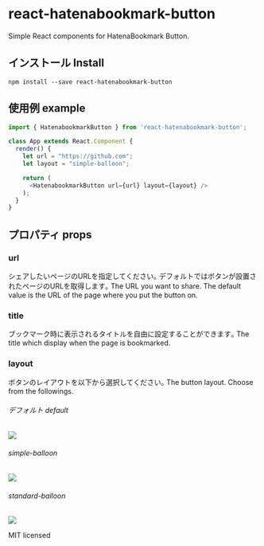 # react-hatenabookmark-button
Simple React components for HatenaBookmark Button.

## インストール Install
```
npm install --save react-hatenabookmark-button
```

## 使用例 example
```javascript
import { HatenabookmarkButton } from 'react-hatenabookmark-button';

class App extends React.Component {
  render() {
    let url = "https://github.com";
    let layout = "simple-balloon";

    return (
      <HatenabookmarkButton url={url} layout={layout} />
    );
  }
}
```

## プロパティ props

### url
シェアしたいページのURLを指定してください｡ デフォルトではボタンが設置されたページのURLを取得します｡
The URL you want to share. The default value is the URL of the page where you put the button on.

### title
ブックマーク時に表示されるタイトルを自由に設定することができます｡
The title which display when the page is bookmarked.

### layout
ボタンのレイアウトを以下から選択してください｡
The button layout. Choose from the followings.

###### デフォルト default
![](http://i.imgur.com/AuKmG2o.png)

###### simple-balloon
![](http://i.imgur.com/0fHSBhG.png)

###### standard-balloon
![](http://i.imgur.com/2166oFC.png)


MIT licensed
